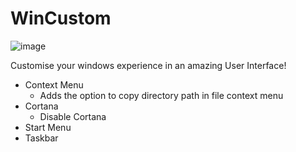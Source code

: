 # WinCustom

![image](https://i.ibb.co/LCB8gpj/unknown-1.png)

Customise your windows experience in an amazing User Interface!

- Context Menu
  - Adds the option to copy directory path in file context menu
- Cortana
  - Disable Cortana
- Start Menu
- Taskbar
